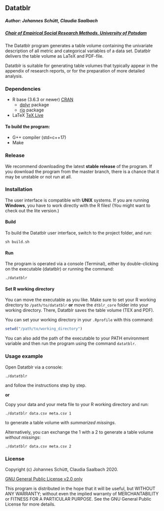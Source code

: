 ## Datatblr
##### Author: Johannes Schütt, Claudia Saalbach

##### [Chair of Empirical Social Research Methods, University of Potsdam](https://uni-potsdam.de/soziologie-methoden)

The Datatblr program generates a table volume containing the univariate description of all metric and categorical variables of a data set. Datatblr delivers the table volume as LaTeX and PDF-file.

Datatblr is suitable for generating table volumes that typically appear in the appendix of research reports, or for the preparation of more detailed analysis.

### Dependencies
* R base (3.6.3 or newer)  [CRAN](https://cloud.r-project.org/)
  * [dplyr](https://cran.r-project.org/web/packages/dplyr/index.html) package
  * [rio](https://cran.r-project.org/web/packages/rio/index.html) package
* LaTeX [TeX Live](https://www.tug.org/texlive/)

#### To build the program:
* G++ compiler (std=c++17)
* Make

### Release

We recommend downloading the latest **stable release** of the program. If you download the program from the master branch, there is a chance that it may be unstable or not run at all.

### Installation

The user interface is compatible with **UNIX** systems. If you are running **Windows**, you have to work directly with the R files! (You might want to check out the lite version.)

#### Build

To build the Datatblr user interface, switch to the project folder, and run:

```shell
sh build.sh
```

#### Run

The program is operated via a console (Terminal), either by double-clicking on the executable (datatblr) or running the command:

```shell
./datatblr
```
#### Set R working directory

You can move the executable as you like. Make sure to set your R working directory to `/path/to/datatblr` **or** move the `dtblr_core` folder into your working directory. There, Datatblr saves the table volume (TEX and PDF).

You can set your working directory in your `.Rprofile` with this command:

```R
setwd("/path/to/working_directory")
```

You can also add the path of the executable to your PATH environment variable and then run the program using the command `datatblr`.

### Usage example

Open Datatblr via a console:

```shell
./datatblr
```
and follow the instructions step by step.

**or**

Copy your data and your meta file to your R working directory and run:

```shell
./datatblr data.csv meta.csv 1
```

to generate a table volume with *summarized missings*.

Alternatively, you can exchange the 1 with a 2 to generate a table volume *without missings*:

```shell
./datatblr data.csv meta.csv 2
```

### License
Copyright (c) Johannes Schütt, Claudia Saalbach 2020.

[GNU General Public License v2.0 only](https://github.com/johschuett/Datatblr/blob/master/GPL-2.0)

This program is distributed in the hope that it will be useful, but WITHOUT ANY WARRANTY; without even the implied warranty of
MERCHANTABILITY or FITNESS FOR A PARTICULAR PURPOSE. See the GNU General Public License for more details.
